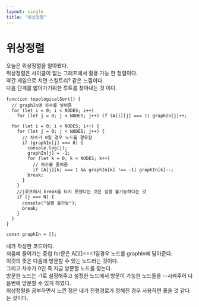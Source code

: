 ```yaml
---
layout: single
title: "위상정렬"
---
```


# 위상정렬

오늘은 위상정렬을 알아봤다.  
위상정렬은 사이클이 없는 그래프에서 활용 가능 한 정렬이다.  
약간 게임으로 치면 스킬트리? 같은 느낌이다.  
다음 단계를 밟아가기위한 루트를 찾아내는 것 이다.  

```
function topologicalSort() {
  // graphIn에 차수를 넣어줌
  for (let i = 0; i < NODES; i++)
    for (let j = 0; j < NODES; j++) if (A[i][j] === 1) graphIn[j]++;

  for (let i = 0; i < NODES; i++) {
    for (let j = 0; j < NODES; j++) {
      // 차수가 0일 경우 노드를 경유함
      if (graphIn[j] === 0) {
        console.log(j);
        graphIn[j] = -1;
        for (let k = 0; k < NODES; k++)
          // 차수를 줄여줌
          if (A[j][k] === 1 && graphIn[k] !== -1) graphIn[k]--;
        break;
      }
    }
    //j루프에서 break를 타지 못했다는 것은 실행 불가능하다는 것
    if (j === N) {
      console("실행 불가능");
      break;
    }
  }
}

const graphIn = [];
```

내가 작성한 코드이다.  
처음에 들어가는 중첩 for문은 A[][]===1일경우 노드를 graphIn에 담아준다.  
이것의 뜻은 다음에 방문할 수 있는 노드라는 것이다.  
그리고 차수가 0인 즉 지금 방문할 노드를 찾는다.  
방문한 노드는 -1로 설정해주고 설정한 노드에서 방문이 가능한 노드들을 --시켜주어 다음번에 방문할 수 있게 하였다.  
위상정렬을 공부하면서 느낀 점은 내가 진행경로가 정해진 경우 사용하면 좋을 것 같다는 것이다.



